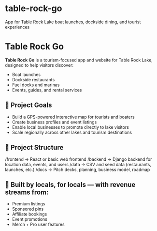 # table-rock-go
 App for Table Rock Lake boat launches, dockside dining, and tourist experiences
# Table Rock Go

**Table Rock Go** is a tourism-focused app and website for Table Rock Lake, designed to help visitors discover:

- Boat launches
- Dockside restaurants
- Fuel docks and marinas
- Events, guides, and rental services

## 🧭 Project Goals

- Build a GPS-powered interactive map for tourists and boaters
- Create business profiles and event listings
- Enable local businesses to promote directly to lake visitors
- Scale regionally across other lakes and tourism destinations

## 📁 Project Structure
/frontend → React or basic web frontend
/backend → Django backend for location data, events, and users
/data → CSV and seed data (restaurants, launches, etc.)
/docs → Pitch decks, planning, business model, roadmap


## 🧠 Built by locals, for locals — with revenue streams from:

- Premium listings
- Sponsored pins
- Affiliate bookings
- Event promotions
- Merch + Pro user features




